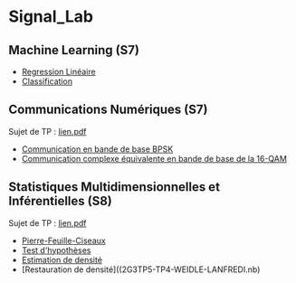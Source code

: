 # Signal_Lab
## Machine Learning (S7)
- [Regression Linéaire](Régression_Linéaire.ipynb)
- [Classification](Classification.ipynb)

## Communications Numériques (S7)
Sujet de TP : [lien.pdf](Sujets_TP/TP_Comm_Num_2023.pdf)
- [Communication en bande de base BPSK](2G2TP1_TP1Com_LANFREDI_WEIDLE)
- [Communication complexe équivalente en bande de base de la 16-QAM](2G2TP1_TP2Com_LANFREDI_WEIDLE)

## Statistiques Multidimensionnelles et Inférentielles (S8)
Sujet de TP : [lien.pdf](Sujets_TP/polyTP.pdf)
- [Pierre-Feuille-Ciseaux](2G3TP5-TP1-WEIDLE-LANFREDI.nb)
- [Test d'hypothèses](2G3TP5_TP2_WEIDLE_LANFREDI.nb)
- [Estimation de densité](2G3TP5_TP3_WEIDLE_LANFREDI.ipynb)
- [Restauration de densité]((2G3TP5-TP4-WEIDLE-LANFREDI.nb)


